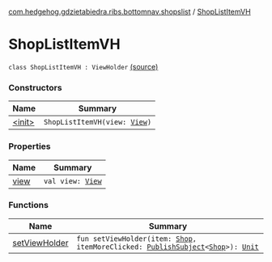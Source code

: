 [com.hedgehog.gdzietabiedra.ribs.bottomnav.shopslist](../index.md) / [ShopListItemVH](./index.md)

# ShopListItemVH

`class ShopListItemVH : ViewHolder` [(source)](https://github.com/asvid/GdzieTaBiedra/tree/master/app/src/main/java/com/hedgehog/gdzietabiedra/ribs/bottomnav/shopslist/ShopListAdapter.kt#L61)

### Constructors

| Name | Summary |
|---|---|
| [&lt;init&gt;](-init-.md) | `ShopListItemVH(view: `[`View`](https://developer.android.com/reference/android/view/View.html)`)` |

### Properties

| Name | Summary |
|---|---|
| [view](view.md) | `val view: `[`View`](https://developer.android.com/reference/android/view/View.html) |

### Functions

| Name | Summary |
|---|---|
| [setViewHolder](set-view-holder.md) | `fun setViewHolder(item: `[`Shop`](../../com.hedgehog.gdzietabiedra.domain/-shop/index.md)`, itemMoreClicked: `[`PublishSubject`](http://reactivex.io/RxJava/javadoc/io/reactivex/subjects/PublishSubject.html)`<`[`Shop`](../../com.hedgehog.gdzietabiedra.domain/-shop/index.md)`>): `[`Unit`](https://kotlinlang.org/api/latest/jvm/stdlib/kotlin/-unit/index.html) |
